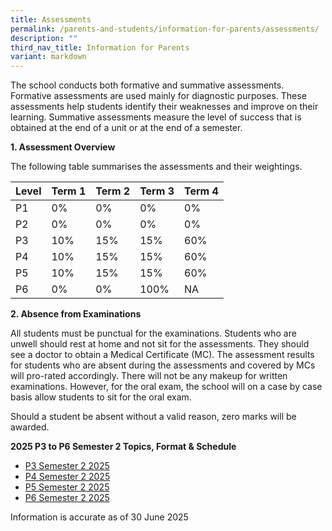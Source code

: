 ```yaml
---
title: Assessments
permalink: /parents-and-students/information-for-parents/assessments/
description: ""
third_nav_title: Information for Parents
variant: markdown
---
```

The school conducts both formative and summative assessments. Formative assessments are used mainly for diagnostic purposes. These assessments help students identify their weaknesses and improve on their learning. Summative assessments measure the level of success that is obtained at the end of a unit or at the end of a semester.


**1. Assessment Overview**

The following table summarises the assessments and their weightings.



| Level | Term 1 | Term 2 | Term 3 | Term 4  |
| -------- | -------- | -------- |-------- | -------- |
| P1     |  0%    | 0%     | 0%     | 0%     |
| P2     |  0%    | 0%     | 0%     | 0%     |
| P3     | 10%     | 15%     | 15%     | 60%     |
| P4     | 10%     | 15%     | 15%     | 60%     |
| P5     | 10%     | 15%     | 15%     | 60%     |
| P6     | 0%       | 0%      | 100%   | NA       |

**2. Absence from Examinations**

All students must be punctual for the examinations. Students who are unwell should rest at home and not sit for the assessments. They should see a doctor to obtain a Medical Certificate (MC). The assessment results for students who are absent during the assessments and covered by MCs will pro-rated accordingly. There will not be any makeup for written examinations. However, for the oral exam, the school will on a case by case basis allow students to sit for the oral exam.

Should a student be absent without a valid reason, zero marks will be awarded.

**2025 P3 to P6 Semester 2 Topics, Format & Schedule**


* [P3 Semester 2 2025](/files/Assessments/P3_Semester_2__2025__updated.pdf)
* [P4 Semester 2 2025](/files/Assessments/P4_Semester_2__2025_.pdf)
* [P5 Semester 2 2025](/files/Assessments/P5_Semester_2__2025_.pdf)
* [P6 Semester 2 2025](/files/Assessments/P6_Semester_2__2025_.pdf)

Information is accurate as of 30 June 2025